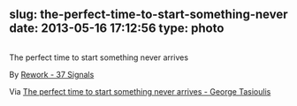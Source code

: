 slug: the-perfect-time-to-start-something-never
date: 2013-05-16 17:12:56
type: photo
---

<a href="http://georgetasioulis.com/the-perfect-time-to-start-something-never-arrives/"><img src="{{@asset.url swerner/tumblr/2013-05-16-the-perfect-time-to-start-something-never-905ececd82.jpeg}}" alt=""/></a>

The perfect time to start something never arrives

 By [Rework - 37 Signals](http://37signals.com/rework)

 Via [The perfect time to start something never arrives - George Tasioulis](http://georgetasioulis.com/the-perfect-time-to-start-something-never-arrives/)
